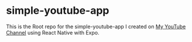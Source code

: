 # simple-youtube-app

This is the Root repo for the simple-youtube-app I created on [My YouTube Channel](https://www.youtube.com/channel/UCAo4vDfOoLoJkOMNZFjl1mA) using React Native with Expo.

